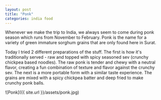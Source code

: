 ```yaml
---
layout: post
title: "Ponk"
categories: india food
---
```


Whenever we make the trip to India, we always seem to come during ponk season which runs from November to February. Ponk is the name for a variety of green immature sorghum grains that are only found here in Surat.

Today I tried 2 different preparations of the stuff. The first is how it's traditionally served - raw and topped with spicy seasoned sev (crunchy chickpea based noodles). The raw ponk is tender and chewy with a neutral flavor, creating a fun combination of texture and flavor against the crunchy sev. The next is a more portable form with a similar taste experience. The grains are mixed with a spicy chickpea batter and deep fried to make crunchy ponk balls.

![Ponk]({{ site.url }}/assets/ponk.jpg)
